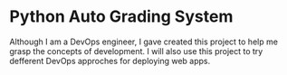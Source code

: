 # Python Auto Grading System

Although I am a DevOps engineer, I gave created this project to help me grasp the concepts of development.
I will also use this project to try defferent DevOps approches for deploying web apps.
